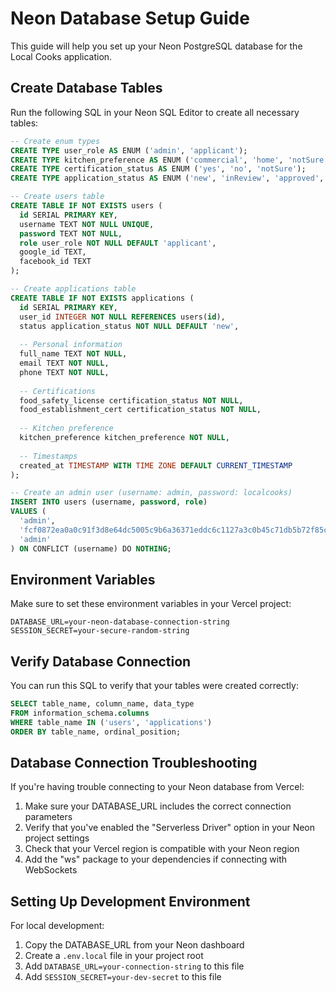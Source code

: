 # Neon Database Setup Guide

This guide will help you set up your Neon PostgreSQL database for the Local Cooks application.

## Create Database Tables

Run the following SQL in your Neon SQL Editor to create all necessary tables:

```sql
-- Create enum types
CREATE TYPE user_role AS ENUM ('admin', 'applicant');
CREATE TYPE kitchen_preference AS ENUM ('commercial', 'home', 'notSure');
CREATE TYPE certification_status AS ENUM ('yes', 'no', 'notSure');
CREATE TYPE application_status AS ENUM ('new', 'inReview', 'approved', 'rejected', 'cancelled');

-- Create users table
CREATE TABLE IF NOT EXISTS users (
  id SERIAL PRIMARY KEY,
  username TEXT NOT NULL UNIQUE,
  password TEXT NOT NULL,
  role user_role NOT NULL DEFAULT 'applicant',
  google_id TEXT,
  facebook_id TEXT
);

-- Create applications table
CREATE TABLE IF NOT EXISTS applications (
  id SERIAL PRIMARY KEY,
  user_id INTEGER NOT NULL REFERENCES users(id),
  status application_status NOT NULL DEFAULT 'new',
  
  -- Personal information
  full_name TEXT NOT NULL,
  email TEXT NOT NULL,
  phone TEXT NOT NULL,
  
  -- Certifications
  food_safety_license certification_status NOT NULL,
  food_establishment_cert certification_status NOT NULL,
  
  -- Kitchen preference
  kitchen_preference kitchen_preference NOT NULL,
  
  -- Timestamps
  created_at TIMESTAMP WITH TIME ZONE DEFAULT CURRENT_TIMESTAMP
);

-- Create an admin user (username: admin, password: localcooks)
INSERT INTO users (username, password, role)
VALUES (
  'admin',
  'fcf0872ea0a0c91f3d8e64dc5005c9b6a36371eddc6c1127a3c0b45c71db5b72f85c5e93b80993ec37c6aff8b08d07b68e9c58f28e3bd20d9d2a4eb38992aad0.ef32a41b7d478668',
  'admin'
) ON CONFLICT (username) DO NOTHING;
```

## Environment Variables

Make sure to set these environment variables in your Vercel project:

```
DATABASE_URL=your-neon-database-connection-string
SESSION_SECRET=your-secure-random-string
```

## Verify Database Connection

You can run this SQL to verify that your tables were created correctly:

```sql
SELECT table_name, column_name, data_type
FROM information_schema.columns
WHERE table_name IN ('users', 'applications')
ORDER BY table_name, ordinal_position;
```

## Database Connection Troubleshooting

If you're having trouble connecting to your Neon database from Vercel:

1. Make sure your DATABASE_URL includes the correct connection parameters
2. Verify that you've enabled the "Serverless Driver" option in your Neon project settings
3. Check that your Vercel region is compatible with your Neon region
4. Add the "ws" package to your dependencies if connecting with WebSockets

## Setting Up Development Environment

For local development:

1. Copy the DATABASE_URL from your Neon dashboard
2. Create a `.env.local` file in your project root
3. Add `DATABASE_URL=your-connection-string` to this file
4. Add `SESSION_SECRET=your-dev-secret` to this file